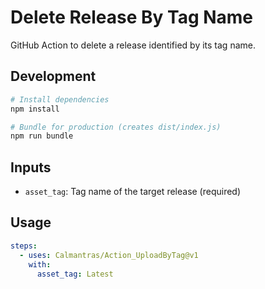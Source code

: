 # Delete Release By Tag Name

GitHub Action to delete a release identified by its tag name.

## Development

```bash
# Install dependencies
npm install

# Bundle for production (creates dist/index.js)
npm run bundle
```

## Inputs

- `asset_tag`: Tag name of the target release (required)

## Usage

```yaml
steps:
  - uses: Calmantras/Action_UploadByTag@v1
    with:
      asset_tag: Latest
```